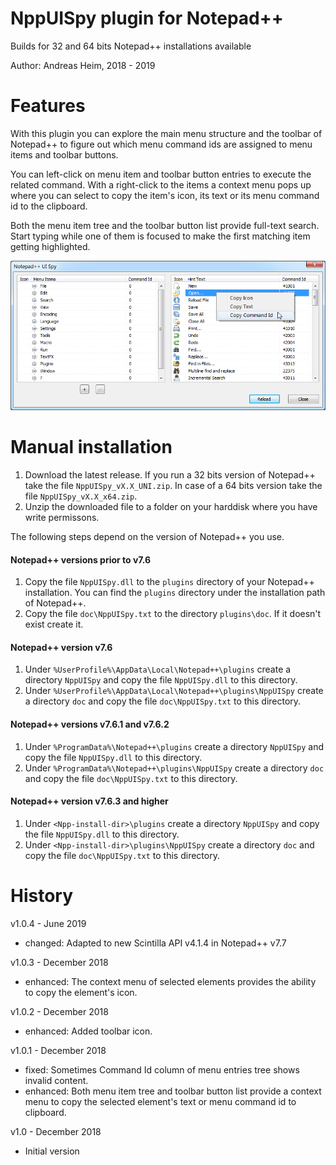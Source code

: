 # NppUISpy plugin for Notepad++

Builds for 32 and 64 bits Notepad++ installations available

Author: Andreas Heim, 2018 - 2019


# Features

With this plugin you can explore the main menu structure and the toolbar of Notepad++ to figure out which menu command ids are assigned to menu items and toolbar buttons.

You can left-click on menu item and toolbar button entries to execute the related command. With a right-click to the items a context menu pops up where you can select to copy the item's icon, its text or its menu command id to the clipboard.

Both the menu item tree and the toolbar button list provide full-text search. Start typing while one of them is focused to make the first matching item getting highlighted.

![Main dialog](NppUISpy.png)


# Manual installation

1. Download the latest release. If you run a 32 bits version of Notepad++ take the file `NppUISpy_vX.X_UNI.zip`. In case of a 64 bits version take the file `NppUISpy_vX.X_x64.zip`.
2. Unzip the downloaded file to a folder on your harddisk where you have write permissons.

The following steps depend on the version of Notepad++ you use.


#### Notepad++ versions prior to v7.6

1. Copy the file `NppUISpy.dll` to the `plugins` directory of your Notepad++ installation. You can find the `plugins` directory under the installation path of Notepad++.
2. Copy the file `doc\NppUISpy.txt` to the directory `plugins\doc`. If it doesn't exist create it.


#### Notepad++ version v7.6

1. Under `%UserProfile%\AppData\Local\Notepad++\plugins` create a directory `NppUISpy` and copy the file `NppUISpy.dll` to this directory.
2. Under `%UserProfile%\AppData\Local\Notepad++\plugins\NppUISpy` create a directory `doc` and copy the file `doc\NppUISpy.txt` to this directory.


#### Notepad++ versions v7.6.1 and v7.6.2
1. Under `%ProgramData%\Notepad++\plugins` create a directory `NppUISpy` and copy the file `NppUISpy.dll` to this directory.
2. Under `%ProgramData%\Notepad++\plugins\NppUISpy` create a directory `doc` and copy the file `doc\NppUISpy.txt` to this directory.


#### Notepad++ version v7.6.3 and higher
1. Under `<Npp-install-dir>\plugins` create a directory `NppUISpy` and copy the file `NppUISpy.dll` to this directory.
2. Under `<Npp-install-dir>\plugins\NppUISpy` create a directory `doc` and copy the file `doc\NppUISpy.txt` to this directory.


# History

v1.0.4 - June 2019
- changed:  Adapted to new Scintilla API v4.1.4 in Notepad++ v7.7


v1.0.3 - December 2018
- enhanced: The context menu of selected elements provides the ability to copy the element's icon.


v1.0.2 - December 2018
- enhanced: Added toolbar icon.


v1.0.1 - December 2018
- fixed: Sometimes Command Id column of menu entries tree shows invalid content.
- enhanced: Both menu item tree and toolbar button list provide a context menu to copy the selected element's text or menu command id to clipboard.


v1.0 - December 2018
- Initial version
